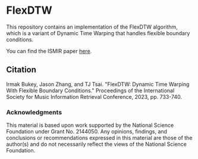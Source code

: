 # FlexDTW

This repository contains an implementation of the FlexDTW algorithm, which is a variant of Dynamic Time Warping that handles flexible boundary conditions.

You can find the ISMIR paper [here](https://drive.google.com/file/d/1YoA-PJAEDcX69JzDWARXT5ql6cCmTEwi/view?usp=drive_link).

## Citation

Irmak Bukey, Jason Zhang, and TJ Tsai.  "FlexDTW: Dynamic Time Warping With Flexible Boundary Conditions."  Proceedings of the International Society for Music Information Retrieval Conference, 2023, pp. 733-740.


### Acknowledgments

This material is based upon work supported by the National Science Foundation under Grant No. 2144050.  Any opinions, findings, and conclusions or recommendations expressed in this material are those of the author(s) and do not necessarily reflect the views of the National Science Foundation.


